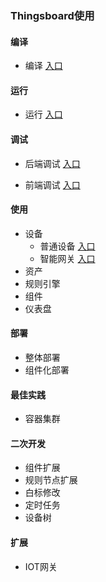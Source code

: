 ### Thingsboard使用



#### 编译

- 编译 [入口](doc/编译.md)



#### 运行

- 运行 [入口](doc/运行.md)



#### 调试

- 后端调试 [入口](doc/后端调试.md)

- 前端调试 [入口](doc/前端调试.md)



#### 使用
-  设备
	-  普通设备  [入口](doc/普通设备.md)
	-  智能网关  [入口](doc/智能网关.md)
-  资产
-  规则引擎
-  组件
-  仪表盘


#### 部署

- 整体部署
- 组件化部署

#### 最佳实践

- 容器集群

#### 二次开发
- 组件扩展
- 规则节点扩展
- 白标修改
- 定时任务
- 设备树


#### 扩展
- IOT网关








